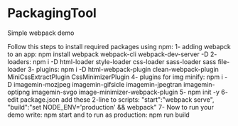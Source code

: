 # PackagingTool
Simple webpack demo

Follow this steps to install required packages using npm:
1- adding webapck to an app: npm install webpack webpack-cli webpack-dev-server -D
2- loaders: npm i -D html-loader style-loader css-loader sass-loader sass file-loader 
3- plugins: npm i -D html-webpack-plugin clean-webpack-plugin MiniCssExtractPlugin CssMinimizerPlugin
4- plugins for img minify: npm i -D imagemin-mozjpeg imagemin-gifsicle imagemin-jpegtran imagemin-optipng imagemin-svgo image-minimizer-webpack-plugin
5- npm init -y 
6- edit package.json add these 2-line to scripts:  "start":"webpack serve",
		                                               "build":"set NODE_ENV='production' && webpack"
7- Now to run your demo write: npm start and to run as production: npm run build
 
